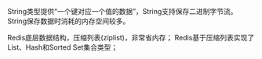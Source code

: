 String类型提供“一个键对应一个值的数据”，String支持保存二进制字节流。String保存数据时消耗的内存空间较多。

Redis底层数据结构，压缩列表(ziplist)，非常省内存；
Redis基于压缩列表实现了List、Hash和Sorted Set集合类型；
